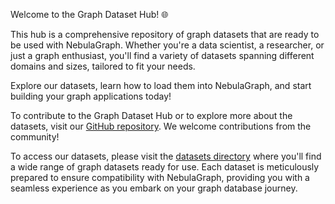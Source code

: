 Welcome to the Graph Dataset Hub! 🌐

This hub is a comprehensive repository of graph datasets that are ready to be used with NebulaGraph. Whether you're a data scientist, a researcher, or just a graph enthusiast, you'll find a variety of datasets spanning different domains and sizes, tailored to fit your needs.

Explore our datasets, learn how to load them into NebulaGraph, and start building your graph applications today!

To contribute to the Graph Dataset Hub or to explore more about the datasets, visit our [GitHub repository](https://github.com/wey-gu/awesome-graph-dataset). We welcome contributions from the community!

To access our datasets, please visit the [datasets directory](/datasets) where you'll find a wide range of graph datasets ready for use. Each dataset is meticulously prepared to ensure compatibility with NebulaGraph, providing you with a seamless experience as you embark on your graph database journey.

